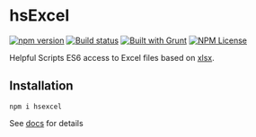 hsExcel
========
[![npm version](https://badge.fury.io/js/hsexcel.svg)](https://badge.fury.io/js/hsexcel) 
[![Build status](https://ci.appveyor.com/api/projects/status/sw91uymqktwajoxp?svg=true)](https://ci.appveyor.com/project/HelpfulScripts/hsexcel)
[![Built with Grunt](https://cdn.gruntjs.com/builtwith.svg)](https://gruntjs.com/) 
[![NPM License](https://img.shields.io/badge/license-MIT-brightgreen.svg)](https://www.npmjs.com/package/hsexcel) 

Helpful Scripts ES6 access to Excel files based on [xlsx](https://www.npmjs.com/package/xlsx).

## Installation
`npm i hsexcel`

See [docs](https://helpfulscripts.github.io/hsExcel/indexGH.html#!/api/hsExcel/0) for details
